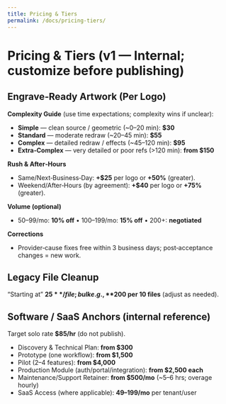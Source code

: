 ```yaml
---
title: Pricing & Tiers
permalink: /docs/pricing-tiers/
---
```


# Pricing & Tiers (v1 — Internal; customize before publishing)

## Engrave‑Ready Artwork (Per Logo)
**Complexity Guide** (use time expectations; complexity wins if unclear):  
- **Simple** — clean source / geometric (~0–20 min): **$30**  
- **Standard** — moderate redraw (~20–45 min): **$55**  
- **Complex** — detailed redraw / effects (~45–120 min): **$95**  
- **Extra‑Complex** — very detailed or poor refs (>120 min): **from $150**

**Rush & After‑Hours**  
- Same/Next‑Business‑Day: **+$25** per logo or **+50%** (greater).  
- Weekend/After‑Hours (by agreement): **+$40** per logo or **+75%** (greater).

**Volume (optional)**  
- 50–99/mo: **10% off** • 100–199/mo: **15% off** • 200+: **negotiated**

**Corrections**  
- Provider‑cause fixes free within 3 business days; post‑acceptance changes = new work.

## Legacy File Cleanup
“Starting at” **$25**/file; bulk e.g., **$200 per 10 files** (adjust as needed).

## Software / SaaS Anchors (internal reference)
Target solo rate **$85/hr** (do not publish).  
- Discovery & Technical Plan: **from $300**  
- Prototype (one workflow): **from $1,500**  
- Pilot (2–4 features): **from $4,000**  
- Production Module (auth/portal/integration): **from $2,500 each**  
- Maintenance/Support Retainer: **from $500/mo** (~5–6 hrs; overage hourly)  
- SaaS Access (where applicable): **$49–$199/mo** per tenant/user
